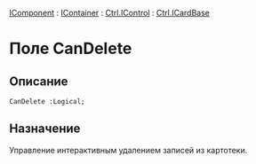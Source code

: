 ﻿---
Link: .Ctrl.ICardBase.@CanDelete
---

[IComponent](topic:Com.Custom.ComClasses.IComponent.Default) :
[IContainer](topic:Com.Custom.ComClasses.IContainer.Default) :
[Ctrl.IControl](topic:Com.Custom.ComClasses.Ctrl.IControl.Default) :
[Ctrl.ICardBase](Default)

# Поле CanDelete

## Описание

    CanDelete :Logical;

## Назначение

Управление интерактивным удалением записей из картотеки. 
